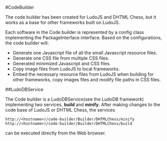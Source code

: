 #CodeBuilder

The code builder has been created for LudoJS and DHTML Chess, but it works as a base for other
frameworks built on LudoJS.

Each software in the Code builder is represented by a config class implementing the PackageInterface interface. Based on
the configurations, the code builder will:

* Generate one Javascript file of all the small Javascript resource files.
* Generate one CSS file from multiple CSS files.
* Generated minimized Javascript and CSS files.
* Copy image files from LudoJS to local frameworks.
* Embed the necessary resource files from LudoJS when building for other frameworks, copy images files
and modify file paths in CSS files.

##LudoDBService

The Code builder is a LudoDBService(see the LudoDB framework) implementing two services, __build__ and __minify__. After making changes
to the code base of LudoJS or DHTML Chess, the services

```
http://<hostname>)/code-builder/Builder/DHTMLChess/minify
http://<hostname>)/code-builder/Builder/DHTMLChess/build
```

can be executed directly from the Web browser.